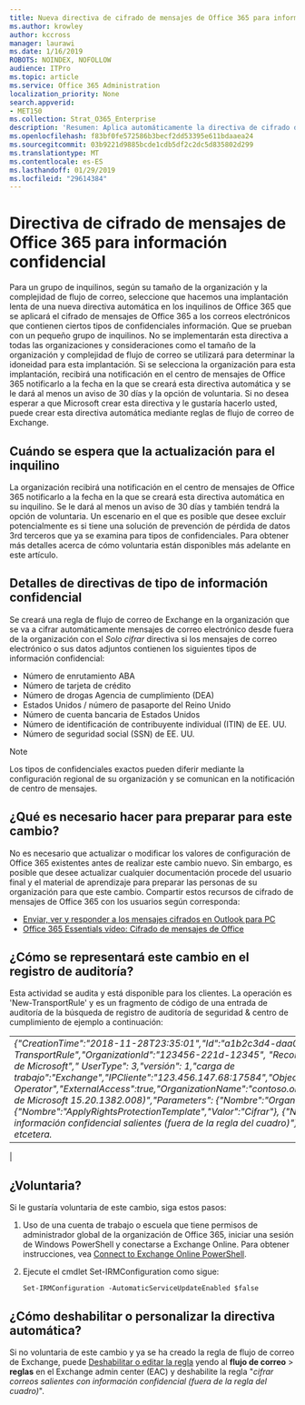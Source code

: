 ```yaml
---
title: Nueva directiva de cifrado de mensajes de Office 365 para información confidencial
ms.author: krowley
author: kccross
manager: laurawi
ms.date: 1/16/2019
ROBOTS: NOINDEX, NOFOLLOW
audience: ITPro
ms.topic: article
ms.service: Office 365 Administration
localization_priority: None
search.appverid:
- MET150
ms.collection: Strat_O365_Enterprise
description: 'Resumen: Aplica automáticamente la directiva de cifrado de mensajes de Office 365 para implantar para todos los inquilinos de tipos de información confidencial.'
ms.openlocfilehash: f83bf0fe572586b3becf2dd53395e611bdaaea24
ms.sourcegitcommit: 03b9221d9885bcde1cdb5df2c2dc5d835802d299
ms.translationtype: MT
ms.contentlocale: es-ES
ms.lasthandoff: 01/29/2019
ms.locfileid: "29614384"
---
```

# <a name="office-365-message-encryption-policy-for-sensitive-information"></a>Directiva de cifrado de mensajes de Office 365 para información confidencial

Para un grupo de inquilinos, según su tamaño de la organización y la complejidad de flujo de correo, seleccione que hacemos una implantación lenta de una nueva directiva automática en los inquilinos de Office 365 que se aplicará el cifrado de mensajes de Office 365 a los correos electrónicos que contienen ciertos tipos de confidenciales información. Que se prueban con un pequeño grupo de inquilinos. No se implementarán esta directiva a todas las organizaciones y consideraciones como el tamaño de la organización y complejidad de flujo de correo se utilizará para determinar la idoneidad para esta implantación. Si se selecciona la organización para esta implantación, recibirá una notificación en el centro de mensajes de Office 365 notificarlo a la fecha en la que se creará esta directiva automática y se le dará al menos un aviso de 30 días y la opción de voluntaria. Si no desea esperar a que Microsoft crear esta directiva y le gustaría hacerlo usted, puede crear esta directiva automática mediante reglas de flujo de correo de Exchange.

## <a name="when-to-expect-the-update-for-your-tenant"></a>Cuándo se espera que la actualización para el inquilino

La organización recibirá una notificación en el centro de mensajes de Office 365 notificarlo a la fecha en la que se creará esta directiva automática en su inquilino. Se le dará al menos un aviso de 30 días y también tendrá la opción de voluntaria. Un escenario en el que es posible que desee excluir potencialmente es si tiene una solución de prevención de pérdida de datos 3rd terceros que ya se examina para tipos de confidenciales. Para obtener más detalles acerca de cómo voluntaria están disponibles más adelante en este artículo.

## <a name="sensitive-information-type-policy-details"></a>Detalles de directivas de tipo de información confidencial

Se creará una regla de flujo de correo de Exchange en la organización que se va a cifrar automáticamente mensajes de correo electrónico desde fuera de la organización con el *Solo cifrar* directiva si los mensajes de correo electrónico o sus datos adjuntos contienen los siguientes tipos de información confidencial:

- Número de enrutamiento ABA
- Número de tarjeta de crédito
- Número de drogas Agencia de cumplimiento (DEA)
- Estados Unidos / número de pasaporte del Reino Unido
- Número de cuenta bancaria de Estados Unidos
- Número de identificación de contribuyente individual (ITIN) de EE. UU.
- Número de seguridad social (SSN) de EE. UU.

> [!Note]
> Los tipos de confidenciales exactos pueden diferir mediante la configuración regional de su organización y se comunican en la notificación de centro de mensajes.

## <a name="what-do-i-need-to-do-to-prepare-for-this-change"></a>¿Qué es necesario hacer para preparar para este cambio?

No es necesario que actualizar o modificar los valores de configuración de Office 365 existentes antes de realizar este cambio nuevo. Sin embargo, es posible que desee actualizar cualquier documentación procede del usuario final y el material de aprendizaje para preparar las personas de su organización para que este cambio. Compartir estos recursos de cifrado de mensajes de Office 365 con los usuarios según corresponda:

- [Enviar, ver y responder a los mensajes cifrados en Outlook para PC](https://support.office.com/article/send-view-and-reply-to-encrypted-messages-in-outlook-for-pc-eaa43495-9bbb-4fca-922a-df90dee51980)
- [Office 365 Essentials vídeo: Cifrado de mensajes de Office](https://youtu.be/CQR0cG_iEUc)

## <a name="how-will-this-change-be-represented-in-the-audit-log"></a>¿Cómo se representará este cambio en el registro de auditoría?

Esta actividad se audita y está disponible para los clientes.  La operación es 'New-TransportRule' y es un fragmento de código de una entrada de auditoría de la búsqueda de registro de auditoría de seguridad & centro de cumplimiento de ejemplo a continuación:

|     |
| --- |
| *{"CreationTime":"2018-11-28T23:35:01","Id":"a1b2c3d4-daa0-4c4f-a019-03a1234a1b0c","Operation":"New-TransportRule","OrganizationId":"123456-221d-12345", "RecordType": 1, "ResultStatus": "True", "UserKey": "Operador de Microsoft"," UserType": 3,"versión": 1,"carga de trabajo":"Exchange","IPCliente":"123.456.147.68:17584","ObjectId":"UserId "," ":"() Operator","ExternalAccess":true,"OrganizationName":"contoso.onmicrosoft.com","OriginatingServer":"CY4PR13MBXXXX de Microsoft 15.20.1382.008)","Parameters": {"Nombre":"Organización","Valor":" d. 123456-221-12346"{"Nombre":"ApplyRightsProtectionTemplate","Valor":"Cifrar"}, {"Nombre":"Nombre","Valor":"Cifrar correos con información confidencial salientes (fuera de la regla del cuadro)"}, {"Nombre":" MessageContainsDataClassifications"... etcetera.*
 |

## <a name="how-do-i-opt-out"></a>¿Voluntaria?

Si le gustaría voluntaria de este cambio, siga estos pasos:

1. Uso de una cuenta de trabajo o escuela que tiene permisos de administrador global de la organización de Office 365, iniciar una sesión de Windows PowerShell y conectarse a Exchange Online. Para obtener instrucciones, vea [Connect to Exchange Online PowerShell](https://aka.ms/exopowershell).
2. Ejecute el cmdlet Set-IRMConfiguration como sigue:

   ```
   Set-IRMConfiguration -AutomaticServiceUpdateEnabled $false
   ```

## <a name="how-do-i-disable-or-customize-the-automatic-policy"></a>¿Cómo deshabilitar o personalizar la directiva automática?

Si no voluntaria de este cambio y ya se ha creado la regla de flujo de correo de Exchange, puede [Deshabilitar o editar la regla](https://docs.microsoft.com/exchange/security-and-compliance/mail-flow-rules/manage-mail-flow-rules#enable-or-disable-a-mail-flow-rule) yendo al **flujo de correo** > **reglas** en el Exchange admin center (EAC) y deshabilite la regla "*cifrar correos salientes con información confidencial (fuera de la regla del cuadro)*".

